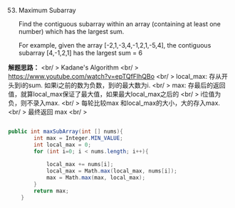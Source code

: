53. Maximum Subarray

    Find the contiguous subarray within an array (containing at least one number) which has the largest sum.

	For example, given the array [-2,1,-3,4,-1,2,1,-5,4],
	the contiguous subarray [4,-1,2,1] has the largest sum = 6


**解题思路：** <br/ >
Kadane's Algorithm <br/ >
https://www.youtube.com/watch?v=epTQfFlhQBo <br/ >
local_max: 存从开头到i的sum. 如果i之前的数为负数，到i的最大数为i. <br/ >
max: 存最后的返回值，就算local_max保证了最大值，如果最大local_max之后的 <br/ >
i位值为负，则不录入max. <br/ >
每轮比较max 和local_max的大小，大的存入max. <br/ >
最终返回 max <br/ >

```csharp

public int maxSubArray(int [] nums){
		int max = Integer.MIN_VALUE;
		int local_max = 0;
		for (int i=0; i < nums.length; i++){
			
			local_max += nums[i];
			local_max = Math.max(local_max, nums[i]); 
			max = Math.max(max, local_max);
		}	
		return max;
	}

	
